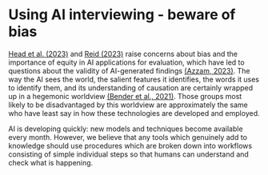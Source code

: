 # Using AI interviewing - beware of bias

[Head et al. (2023)](https://www.zotero.org/google-docs/?vHmYD8) and [Reid (2023)](https://www.zotero.org/google-docs/?mTFDnJ) raise concerns about bias and the importance of equity in AI applications for evaluation, which have led to questions about the validity of AI-generated findings [(Azzam, 2023)](https://www.zotero.org/google-docs/?AszCJK). The way the AI sees the world, the salient features it identifies, the words it uses to identify them, and its understanding of causation are certainly wrapped up in a hegemonic worldview [(Bender et al., 2021)](https://www.zotero.org/google-docs/?7Mxaw6). Those groups most likely to be disadvantaged by this worldview are approximately the same who have least say in how these technologies are developed and employed. 

AI is developing quickly: new models and techniques become available every month. However, we believe that any tools which genuinely add to knowledge should use procedures which are broken down into workflows consisting of simple individual steps so that humans can understand and check what is happening.